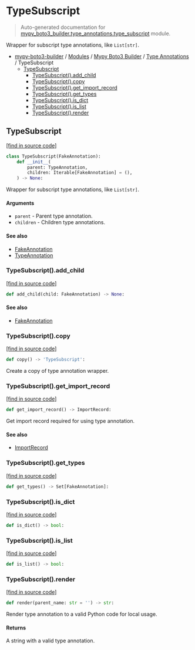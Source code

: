 # TypeSubscript

> Auto-generated documentation for [mypy_boto3_builder.type_annotations.type_subscript](https://github.com/vemel/mypy_boto3_builder/blob/master/mypy_boto3_builder/type_annotations/type_subscript.py) module.

Wrapper for subscript type annotations, like `List[str]`.

- [mypy-boto3-builder](../../README.md#mypy_boto3_builder) / [Modules](../../MODULES.md#mypy-boto3-builder-modules) / [Mypy Boto3 Builder](../index.md#mypy-boto3-builder) / [Type Annotations](index.md#type-annotations) / TypeSubscript
    - [TypeSubscript](#typesubscript)
        - [TypeSubscript().add_child](#typesubscriptadd_child)
        - [TypeSubscript().copy](#typesubscriptcopy)
        - [TypeSubscript().get_import_record](#typesubscriptget_import_record)
        - [TypeSubscript().get_types](#typesubscriptget_types)
        - [TypeSubscript().is_dict](#typesubscriptis_dict)
        - [TypeSubscript().is_list](#typesubscriptis_list)
        - [TypeSubscript().render](#typesubscriptrender)

## TypeSubscript

[[find in source code]](https://github.com/vemel/mypy_boto3_builder/blob/master/mypy_boto3_builder/type_annotations/type_subscript.py#L11)

```python
class TypeSubscript(FakeAnnotation):
    def __init__(
        parent: TypeAnnotation,
        children: Iterable[FakeAnnotation] = (),
    ) -> None:
```

Wrapper for subscript type annotations, like `List[str]`.

#### Arguments

- `parent` - Parent type annotation.
- `children` - Children type annotations.

#### See also

- [FakeAnnotation](fake_annotation.md#fakeannotation)
- [TypeAnnotation](type_annotation.md#typeannotation)

### TypeSubscript().add_child

[[find in source code]](https://github.com/vemel/mypy_boto3_builder/blob/master/mypy_boto3_builder/type_annotations/type_subscript.py#L56)

```python
def add_child(child: FakeAnnotation) -> None:
```

#### See also

- [FakeAnnotation](fake_annotation.md#fakeannotation)

### TypeSubscript().copy

[[find in source code]](https://github.com/vemel/mypy_boto3_builder/blob/master/mypy_boto3_builder/type_annotations/type_subscript.py#L65)

```python
def copy() -> 'TypeSubscript':
```

Create a copy of type annotation wrapper.

### TypeSubscript().get_import_record

[[find in source code]](https://github.com/vemel/mypy_boto3_builder/blob/master/mypy_boto3_builder/type_annotations/type_subscript.py#L44)

```python
def get_import_record() -> ImportRecord:
```

Get import record required for using type annotation.

#### See also

- [ImportRecord](../import_helpers/import_record.md#importrecord)

### TypeSubscript().get_types

[[find in source code]](https://github.com/vemel/mypy_boto3_builder/blob/master/mypy_boto3_builder/type_annotations/type_subscript.py#L50)

```python
def get_types() -> Set[FakeAnnotation]:
```

### TypeSubscript().is_dict

[[find in source code]](https://github.com/vemel/mypy_boto3_builder/blob/master/mypy_boto3_builder/type_annotations/type_subscript.py#L59)

```python
def is_dict() -> bool:
```

### TypeSubscript().is_list

[[find in source code]](https://github.com/vemel/mypy_boto3_builder/blob/master/mypy_boto3_builder/type_annotations/type_subscript.py#L62)

```python
def is_list() -> bool:
```

### TypeSubscript().render

[[find in source code]](https://github.com/vemel/mypy_boto3_builder/blob/master/mypy_boto3_builder/type_annotations/type_subscript.py#L31)

```python
def render(parent_name: str = '') -> str:
```

Render type annotation to a valid Python code for local usage.

#### Returns

A string with a valid type annotation.
